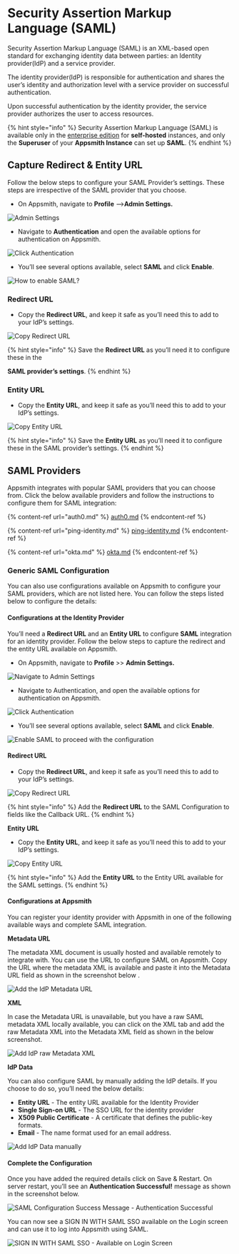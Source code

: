 # Security Assertion Markup Language (SAML)

Security Assertion Markup Language (SAML) is an XML-based open standard for exchanging identity data between parties: an Identity provider(IdP) and a service provider.

The identity provider(IdP) is responsible for authentication and shares the user’s identity and authorization level with a service provider on successful authentication.

Upon successful authentication by the identity provider, the service provider authorizes the user to access resources.

{% hint style="info" %}
Security Assertion Markup Language (SAML) is available only in the [enterprise edition](https://www.appsmith.com/pricing) for **self-hosted** instances, and only the **Superuser** of your **Appsmith Instance** can set up **SAML**.
{% endhint %}

## **Capture Redirect & Entity URL**

Follow the below steps to configure your SAML Provider’s settings. These steps are irrespective of the SAML provider that you choose.

* On Appsmith, navigate to **Profile** –->**Admin Settings.**

![Admin Settings](<../../../../.gitbook/assets/Appsmith-Admin-Settings (1).png>)

* Navigate to **Authentication** and open the available options for authentication on Appsmith.

![Click Authentication](<../../../../.gitbook/assets/Appsmith-Admin Settings-Authentication (1) (1).png>)

* You’ll see several options available, select **SAML** and click **Enable**.

![How to enable SAML?](../../../../.gitbook/assets/Appsmith-Admin-Settings-Authentication-SAML.png)

### Redirect URL

* Copy the **Redirect URL**, and keep it safe as you’ll need this to add to your IdP’s settings.

![Copy Redirect URL](../../../../.gitbook/assets/Appsmith-Admin-Settings-Authentication-SAML-Redirect-URL.png)

{% hint style="info" %}
Save the **Redirect URL** as you’ll need it to configure these in the

**SAML provider’s settings**.
{% endhint %}

### Entity URL

* Copy the **Entity URL**, and keep it safe as you’ll need this to add to your IdP’s settings.

![Copy Entity URL](../../../../.gitbook/assets/Appsmith-Admin-Settings-Authentication-SAML-Entity-URL.png)

{% hint style="info" %}
Save the **Entity URL** as you’ll need it to configure these in the SAML provider’s settings.
{% endhint %}

## SAML Providers

Appsmith integrates with popular SAML providers that you can choose from. Click the below available providers and follow the instructions to configure them for SAML integration:

{% content-ref url="auth0.md" %}
[auth0.md](auth0.md)
{% endcontent-ref %}

{% content-ref url="ping-identity.md" %}
[ping-identity.md](ping-identity.md)
{% endcontent-ref %}

{% content-ref url="okta.md" %}
[okta.md](okta.md)
{% endcontent-ref %}

### **Generic SAML Configuration**

You can also use configurations available on Appsmith to configure your SAML providers, which are not listed here. You can follow the steps listed below to configure the details:

#### Configurations at the Identity Provider

You’ll need a **Redirect URL** and an **Entity URL** to configure **SAML** integration for an identity provider. Follow the below steps to capture the redirect and the entity URL available on Appsmith.

* On Appsmith, navigate to **Profile** >> **Admin Settings.**

![Navigate to Admin Settings](<../../../../.gitbook/assets/Appsmith-Admin-Settings (1).png>)

* Navigate to Authentication, and open the available options for authentication on Appsmith.

![Click Authentication](<../../../../.gitbook/assets/Appsmith-Admin Settings-Authentication (1) (1).png>)

* You’ll see several options available, select **SAML** and click **Enable**.

![Enable SAML to proceed with the configuration](../../../../.gitbook/assets/Appsmith-Admin-Settings-Authentication-SAML.png)

#### Redirect URL

* Copy the **Redirect URL**, and keep it safe as you’ll need this to add to your IdP’s settings.

![Copy Redirect URL](../../../../.gitbook/assets/Appsmith-Admin-Settings-Authentication-SAML-Redirect-URL.png)

{% hint style="info" %}
Add the **Redirect URL** to the SAML Configuration to fields like the Callback URL.
{% endhint %}

**Entity URL**

* Copy the **Entity URL**, and keep it safe as you’ll need this to add to your IdP’s settings.

![Copy Entity URL](../../../../.gitbook/assets/Appsmith-Admin-Settings-Authentication-SAML-Entity-URL.png)

{% hint style="info" %}
Add the **Entity URL** to the Entity URL available for the SAML settings.
{% endhint %}

#### Configurations at Appsmith

You can register your identity provider with Appsmith in one of the following available ways and complete SAML integration.

**Metadata URL**

The metadata XML document is usually hosted and available remotely to integrate with. You can use the URL to configure SAML on Appsmith. Copy the URL where the metadata XML is available and paste it into the Metadata URL field as shown in the screenshot below .

![Add the IdP Metadata URL](../../../../.gitbook/assets/Appsmith-Admin-Settings-Authentication-SAML-Metadata-URL.png)

**XML**

In case the Metadata URL is unavailable, but you have a raw SAML metadata XML locally available, you can click on the XML tab and add the raw Metadata XML into the Metadata XML field as shown in the below screenshot.

![Add IdP raw Metadata XML](../../../../.gitbook/assets/Appsmith-Admin-Settings-Authentication-SAML-XML.png)

**IdP Data**

You can also configure SAML by manually adding the IdP details. If you choose to do so, you’ll need the below details:

* **Entity URL** - The entity URL available for the Identity Provider
* **Single Sign-on URL** - The SSO URL for the identity provider
* **X509 Public Certificate** - A certificate that defines the public-key formats.
* **Email** - The name format used for an email address.

![Add IdP Data manually](../../../../.gitbook/assets/Appsmith-Admin-Settings-Authentication-SAML-IdP-Data.png)

#### Complete the Configuration

Once you have added the required details click on Save & Restart. On server restart, you’ll see an **Authentication Successful!** message as shown in the screenshot below.

![SAML Configuration Success Message - Authentication Successful](../../../../.gitbook/assets/Appsmith-SAML-Authentication-Successful.png)

You can now see a SIGN IN WITH SAML SSO available on the Login screen and can use it to log into Appsmith using SAML.

![SIGN IN WITH SAML SSO - Available on Login Screen](../../../../.gitbook/assets/Appsmith-Login-Screen-Shows-SAML.png)
